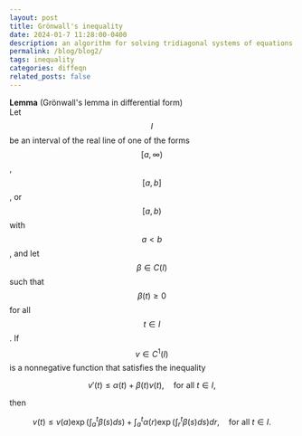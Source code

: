 ```yaml
---
layout: post
title: Grönwall's inequality
date: 2024-01-7 11:28:00-0400
description: an algorithm for solving tridiagonal systems of equations
permalink: /blog/blog2/
tags: inequality
categories: diffeqn
related_posts: false
---
```


**Lemma** (Grönwall's lemma in differential form)  
Let $$I$$ be an interval of the real line of one of the forms $$[a, \infty)$$, $$[a, b]$$, or $$[a, b)$$ with $$a < b$$, and let $$\beta \in C(I)$$ such that $$\beta(t) \geq 0$$ for all $$t \in I$$. If $$v \in C^1(I)$$ is a nonnegative function that satisfies the inequality

$$
v'(t) \leq \alpha(t) + \beta(t) v(t), \quad \text{for all } t \in I,
$$

then

$$
v(t) \leq v(a) \exp\left( \int_a^t \beta(s)  ds \right) + \int_a^{t} \alpha(r) \exp\left(\int_{r}^{t}\beta(s)  ds\right) dr, \quad \text{for all } t \in I.
$$

